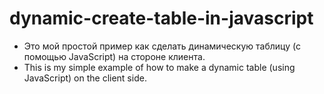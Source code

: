 # dynamic-create-table-in-javascript
- Это мой простой пример как сделать динамическую таблицу (с помощью JavaScript) на стороне клиента.
- This is my simple example of how to make a dynamic table (using JavaScript) on the client side.
